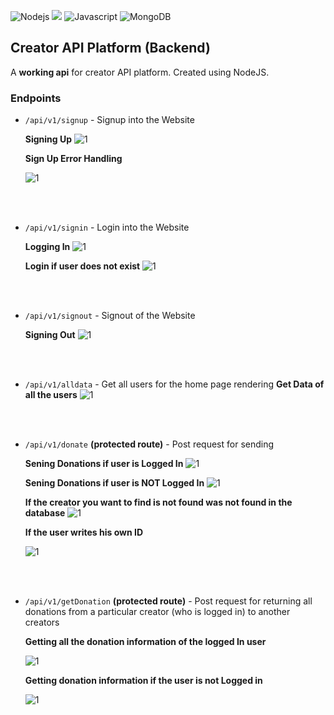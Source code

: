
<img alt="Nodejs" src="https://img.shields.io/badge/Node.js-339933?style=for-the-badge&logo=nodedotjs&logoColor=white"/> <img src="https://img.shields.io/badge/express.js-%23404d59.svg?style=for-the-badge&logo=express&logoColor=%2361DAFB"> <img alt="Javascript" src="https://img.shields.io/badge/JavaScript-323330?style=for-the-badge&logo=javascript&logoColor=F7DF1E"/> <img alt="MongoDB" src="https://img.shields.io/badge/MongoDB-4EA94B?style=for-the-badge&logo=mongodb&logoColor=white "> 

## Creator API Platform (Backend)

A **working api** for creator API platform. Created using NodeJS.

### Endpoints
* ```/api/v1/signup``` - Signup into the Website
	
    **Signing Up**
    ![1](https://github.com/itsadityap/Creator-Platform-API/blob/main/public/1.png?raw=true|width=100px|)
    

    **Sign Up Error Handling**

    ![1](https://github.com/itsadityap/Creator-Platform-API/blob/main/public/2.png?raw=true)


    <br><br>
* ```/api/v1/signin``` - Login into the Website

    **Logging In**
    ![1](https://github.com/itsadityap/Creator-Platform-API/blob/main/public/3.png?raw=true)

    **Login if user does not exist**
    ![1](https://github.com/itsadityap/Creator-Platform-API/blob/main/public/4.png?raw=true)

    <br><br>
* ```/api/v1/signout``` - 
Signout of the Website

    **Signing Out**
    ![1](https://github.com/itsadityap/Creator-Platform-API/blob/main/public/12.png?raw=true)


    <br><br>
* ```/api/v1/alldata``` - Get all users for the home page rendering
    **Get Data of all the users**
    ![1](https://github.com/itsadityap/Creator-Platform-API/blob/main/public/8.png?raw=true)


    <br><br>
* ```/api/v1/donate``` **(protected route)** - Post request for sending

    **Sening Donations if user is Logged In**
    ![1](https://github.com/itsadityap/Creator-Platform-API/blob/main/public/5.png?raw=true)

    **Sening Donations if user is NOT Logged In**
    ![1](https://github.com/itsadityap/Creator-Platform-API/blob/main/public/6.png?raw=true)

    **If the creator you want to find is not found was not found in the database**
    ![1](https://github.com/itsadityap/Creator-Platform-API/blob/main/public/7.png?raw=true)

    **If the user writes his own ID**

    ![1](https://github.com/itsadityap/Creator-Platform-API/blob/main/public/13.png?raw=true)

    
    <br><br>
    
* ```/api/v1/getDonation``` **(protected route)** - Post request for returning all donations from a particular creator (who is logged in) to another creators

    **Getting all the donation information of the logged In user**

    ![1](https://github.com/itsadityap/Creator-Platform-API/blob/main/public/11.png?raw=true)

    **Getting donation information if the user is not Logged in**

    ![1](https://github.com/itsadityap/Creator-Platform-API/blob/main/public/10.png?raw=true)
